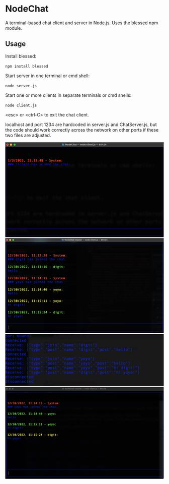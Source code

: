 # NodeChat
A terminal-based chat client and server in Node.js. Uses the blessed npm module.

## Usage
Install blessed:

`npm install blessed`

Start server in one terminal or cmd shell:

`node server.js`

Start one or more clients in separate terminals or cmd shells:

`node client.js`

\<esc\> or \<ctrl-C\> to exit the chat client.

localhost and port 1234 are hardcoded in server.js and ChatServer.js, but 
the code should work correctly across the network on other ports if these 
two files are adjusted.

![chat](/pic1.png?raw=true{:height="50px"width="50px"})
![chat](/pic2.png?raw=true{:height="50px"width="50px"})
![chat](/pic3.png?raw=true{:height="50px"width="50px"})
![chat](/pic4.png?raw=true{:height="50px"width="50px"})

